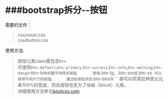 ###bootstrap拆分--按钮
===================  
需要的文件：  
>css/reset.css  
>css/button.css  


使用方法:  
>按钮元素class需包含```btn```  
>可使用```btn-default```,```btn-primary```,```btn-success```,```btn-info```,```btn-warning```,```btn-danger```btn-link```创建不同样式按钮      
>使用```.btn-lg```、```.btn-sm``` 或 ```.btn-xs``` 可以获得不同尺寸的按钮。    
>通过给按钮添加```.btn-block``` 类可以将其拉伸至父元素100%的宽度，而且按钮也变为了块级（block）元素。    
>详细使用方法参见[bootcss.com](http://v3.bootcss.com/css/#buttons)    

  